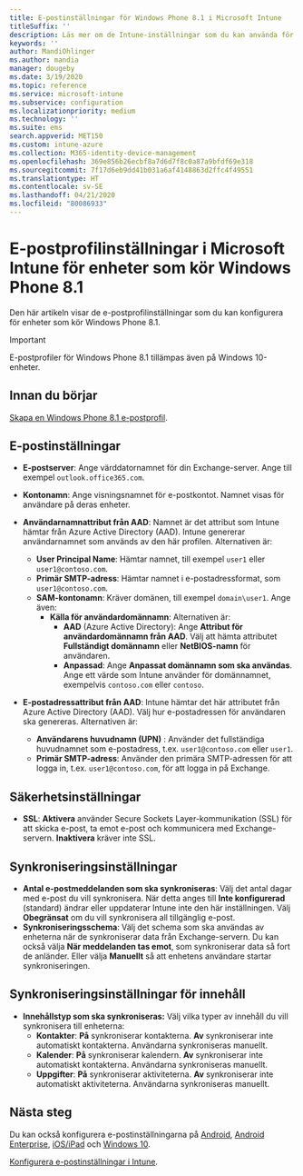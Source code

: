 ```yaml
---
title: E-postinställningar för Windows Phone 8.1 i Microsoft Intune
titleSuffix: ''
description: Läs mer om de Intune-inställningar som du kan använda för att konfigurera e-post-anslutningar på enheter som kör Windows Phone 8.1.
keywords: ''
author: MandiOhlinger
ms.author: mandia
manager: dougeby
ms.date: 3/19/2020
ms.topic: reference
ms.service: microsoft-intune
ms.subservice: configuration
ms.localizationpriority: medium
ms.technology: ''
ms.suite: ems
search.appverid: MET150
ms.custom: intune-azure
ms.collection: M365-identity-device-management
ms.openlocfilehash: 369e856b26ecbf8a7d6d7f8c0a87a9bfdf69e318
ms.sourcegitcommit: 7f17d6eb9dd41b031a6af4148863d2ffc4f49551
ms.translationtype: HT
ms.contentlocale: sv-SE
ms.lasthandoff: 04/21/2020
ms.locfileid: "80086933"
---
```

# <a name="email-profile-settings-in-microsoft-intune-for-devices-running-windows-phone-81"></a>E-postprofilinställningar i Microsoft Intune för enheter som kör Windows Phone 8.1

Den här artikeln visar de e-postprofilinställningar som du kan konfigurera för enheter som kör Windows Phone 8.1.

>[!IMPORTANT]
>E-postprofiler för Windows Phone 8.1 tillämpas även på Windows 10-enheter.

## <a name="before-you-begin"></a>Innan du börjar

[Skapa en Windows Phone 8.1 e-postprofil](email-settings-configure.md).

## <a name="email-settings"></a>E-postinställningar

- **E-postserver**: Ange värddatornamnet för din Exchange-server. Ange till exempel `outlook.office365.com`.
- **Kontonamn**: Ange visningsnamnet för e-postkontot. Namnet visas för användare på deras enheter.
- **Användarnamnattribut från AAD**: Namnet är det attribut som Intune hämtar från Azure Active Directory (AAD). Intune genererar användarnamnet som används av den här profilen. Alternativen är:
  - **User Principal Name**: Hämtar namnet, till exempel `user1` eller `user1@contoso.com`.
  - **Primär SMTP-adress**: Hämtar namnet i e-postadressformat, som `user1@contoso.com`.
  - **SAM-kontonamn**: Kräver domänen, till exempel `domain\user1`. Ange även:
    - **Källa för användardomännamn**: Alternativen är:
      - **AAD** (Azure Active Directory): Ange **Attribut för användardomännamn från AAD**. Välj att hämta attributet **Fullständigt domännamn** eller **NetBIOS-namn** för användaren.
      - **Anpassad**: Ange **Anpassat domännamn som ska användas**. Ange ett värde som Intune använder för domännamnet, exempelvis `contoso.com` eller `contoso`.

- **E-postadressattribut från AAD**: Intune hämtar det här attributet från Azure Active Directory (AAD). Välj hur e-postadressen för användaren ska genereras. Alternativen är:
  - **Användarens huvudnamn (UPN)** : Använder det fullständiga huvudnamnet som e-postadress, t.ex. `user1@contoso.com` eller `user1`.
  - **Primär SMTP-adress**: Använder den primära SMTP-adressen för att logga in, t.ex. `user1@contoso.com`, för att logga in på Exchange.

## <a name="security-settings"></a>Säkerhetsinställningar

- **SSL**: **Aktivera** använder Secure Sockets Layer-kommunikation (SSL) för att skicka e-post, ta emot e-post och kommunicera med Exchange-servern. **Inaktivera** kräver inte SSL.

## <a name="synchronization-settings"></a>Synkroniseringsinställningar

- **Antal e-postmeddelanden som ska synkroniseras**: Välj det antal dagar med e-post du vill synkronisera. När detta anges till **Inte konfigurerad** (standard) ändrar eller uppdaterar Intune inte den här inställningen. Välj **Obegränsat** om du vill synkronisera all tillgänglig e-post.
- **Synkroniseringsschema**: Välj det schema som ska användas av enheterna när de synkroniserar data från Exchange-servern. Du kan också välja **När meddelanden tas emot**, som synkroniserar data så fort de anländer. Eller välja **Manuellt** så att enhetens användare startar synkroniseringen.

## <a name="content-sync-settings"></a>Synkroniseringsinställningar för innehåll

- **Innehållstyp som ska synkroniseras:** Välj vilka typer av innehåll du vill synkronisera till enheterna:
  - **Kontakter**: **På** synkroniserar kontakterna. **Av** synkroniserar inte automatiskt kontakterna. Användarna synkroniseras manuellt.
  - **Kalender**: **På** synkroniserar kalendern. **Av** synkroniserar inte automatiskt kontakterna. Användarna synkroniseras manuellt.
  - **Uppgifter**: **På** synkroniserar aktiviteterna. **Av** synkroniserar inte automatiskt aktiviteterna. Användarna synkroniseras manuellt.

## <a name="next-steps"></a>Nästa steg

Du kan också konfigurera e-postinställningarna på [Android](email-settings-android.md), [Android Enterprise](email-settings-android-enterprise.md), [iOS/iPad](email-settings-ios.md) och [Windows 10](email-settings-windows-10.md).

[Konfigurera e-postinställningar i Intune](email-settings-configure.md).
